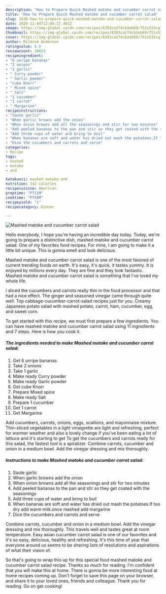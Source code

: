 ```yaml
---
description: "How to Prepare Quick Mashed matoke and cucumber carrot salad"
title: "How to Prepare Quick Mashed matoke and cucumber carrot salad"
slug: 1638-how-to-prepare-quick-mashed-matoke-and-cucumber-carrot-salad
date: 2020-11-04T12:04:17.401Z
image: https://img-global.cpcdn.com/recipes/6303ca274cb2eb69/751x532cq70/mashed-matoke-and-cucumber-carrot-salad-recipe-main-photo.jpg
thumbnail: https://img-global.cpcdn.com/recipes/6303ca274cb2eb69/751x532cq70/mashed-matoke-and-cucumber-carrot-salad-recipe-main-photo.jpg
cover: https://img-global.cpcdn.com/recipes/6303ca274cb2eb69/751x532cq70/mashed-matoke-and-cucumber-carrot-salad-recipe-main-photo.jpg
author: Mildred Anderson
ratingvalue: 4.5
reviewcount: 30023
recipeingredient:
- "6 unripe bananas"
- "2 onions"
- "1 garlic"
- " Curry powder"
- " Garlic powder"
- "cube Knorr"
- " Mixed spice"
- " Salt"
- "1 cucumber"
- "1 carrot"
- " Margarine"
recipeinstructions:
- "Saute garlic"
- "When garlic browns add the onion"
- "When onion browns add all the seasonings and stir for two minutes"
- "Add peeled bananas to the pan and stir so they get coated with the seasonings"
- "Add three cups of water and bring to boil"
- "When bananas are soft and water has dried out mash the potatoes.If too dry add warm milk.once mashed add margarine"
- "Dice the cucumbers and carrots and serve"
categories:
- Recipe
tags:
- mashed
- matoke
- and

katakunci: mashed matoke and 
nutrition: 142 calories
recipecuisine: American
preptime: "PT11M"
cooktime: "PT58M"
recipeyield: "1"
recipecategory: Dinner

---
```



![Mashed matoke and cucumber carrot salad](https://img-global.cpcdn.com/recipes/6303ca274cb2eb69/751x532cq70/mashed-matoke-and-cucumber-carrot-salad-recipe-main-photo.jpg)

Hello everybody, I hope you're having an incredible day today. Today, we're going to prepare a distinctive dish, mashed matoke and cucumber carrot salad. One of my favorites food recipes. For mine, I am going to make it a little bit unique. This is gonna smell and look delicious.

Mashed matoke and cucumber carrot salad is one of the most favored of current trending foods on earth. It's easy, it's quick, it tastes yummy. It is enjoyed by millions every day. They are fine and they look fantastic. Mashed matoke and cucumber carrot salad is something that I've loved my whole life.

I sliced the cucumbers and carrots really thin in the food processor and that had a nice effect. The ginger and seasoned vinegar came through quite well. Top cabbage-cucumber-carrot-salad recipes just for you. Creamy Japanese potato salad with mashed potato, carrot, ham, cucumber, egg, and sweet corn.


To get started with this recipe, we must first prepare a few ingredients. You can have mashed matoke and cucumber carrot salad using 11 ingredients and 7 steps. Here is how you cook it.

<!--inarticleads1-->

##### The ingredients needed to make Mashed matoke and cucumber carrot salad:

1. Get 6 unripe bananas
1. Take 2 onions
1. Take 1 garlic
1. Make ready  Curry powder
1. Make ready  Garlic powder
1. Get cube Knorr
1. Prepare  Mixed spice
1. Make ready  Salt
1. Prepare 1 cucumber
1. Get 1 carrot
1. Get  Margarine


Add cucumbers, carrots, onions, eggs, scallions, and mayonnaise mixture. Thin-sliced vegetables in a light vinaigrette are light and refreshing, perfect for warmer weather and also a lovely change if you&#39;ve been eating a lot of lettuce and it&#39;s starting to get To get the cucumbers and carrots ready for this salad, the fastest tool is a spiralizer. Combine carrots, cucumber and onion in a medium bowl. Add the vinegar dressing and mix thoroughly. 

<!--inarticleads2-->

##### Instructions to make Mashed matoke and cucumber carrot salad:

1. Saute garlic
1. When garlic browns add the onion
1. When onion browns add all the seasonings and stir for two minutes
1. Add peeled bananas to the pan and stir so they get coated with the seasonings
1. Add three cups of water and bring to boil
1. When bananas are soft and water has dried out mash the potatoes.If too dry add warm milk.once mashed add margarine
1. Dice the cucumbers and carrots and serve


Combine carrots, cucumber and onion in a medium bowl. Add the vinegar dressing and mix thoroughly. This travels well and tastes great at room temperature. Easy asian cucumber carrot salad is one of our favorites and it&#39;s so easy, delicious, healthy and refreshing. It&#39;s this time of year that everyone around us seems to be sharing lists of resolutions and aspirations of what their vision of. 

So that's going to wrap this up for this special food mashed matoke and cucumber carrot salad recipe. Thanks so much for reading. I'm confident that you will make this at home. There is gonna be more interesting food at home recipes coming up. Don't forget to save this page on your browser, and share it to your loved ones, friends and colleague. Thank you for reading. Go on get cooking!
